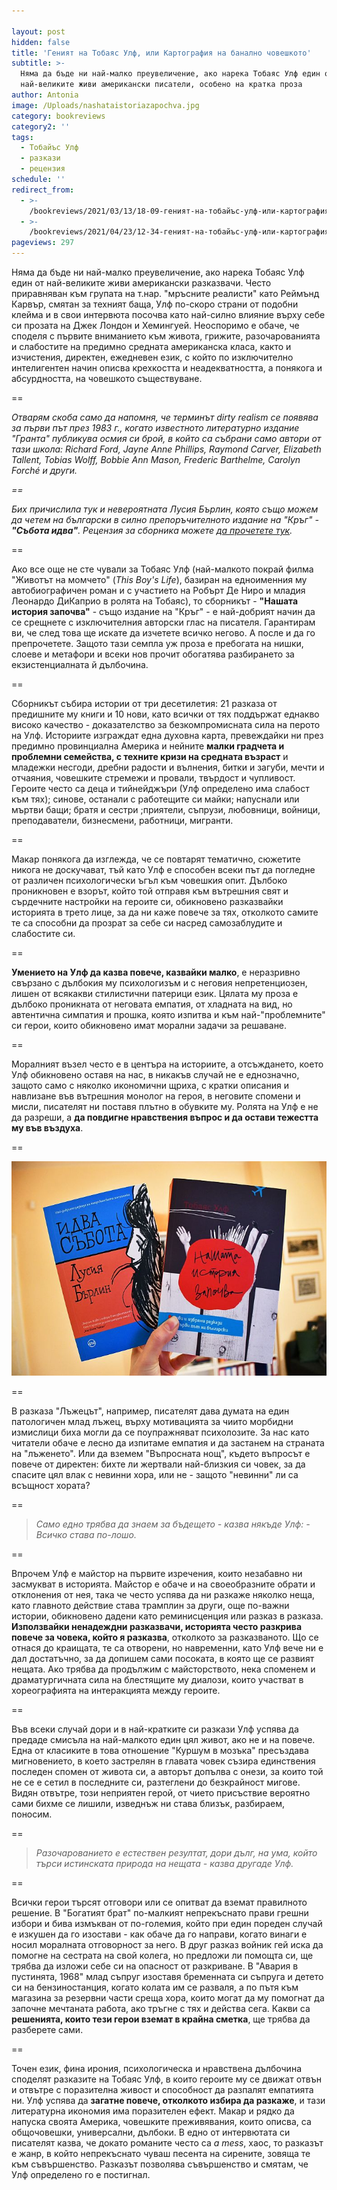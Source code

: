 ```yaml
---

layout: post
hidden: false
title: 'Геният на Тобаяс Улф, или Картография на банално човешкото'
subtitle: >-
  Няма да бъде ни най-малко преувеличение, ако нарека Тобаяс Улф един от
  най-великите живи американски писатели, особено на кратка проза
author: Antonia
image: /Uploads/nashataistoriazapochva.jpg
category: bookreviews
category2: ''
tags:
  - Тобайъс Улф
  - разкази
  - рецензия
schedule: ''
redirect_from:
  - >-
    /bookreviews/2021/03/13/18-09-геният-на-тобайъс-улф-или-картография-на-твърде-човешкото
  - >-
    /bookreviews/2021/04/23/12-34-геният-на-тобайъс-улф-или-картография-на-твърде-човешкото
pageviews: 297
---
```


Няма да бъде ни най-малко преувеличение, ако нарека Тобаяс Улф един от най-великите живи американски разказвачи. Често приравняван към групата на т.нар. "мръсните реалисти" като Реймънд Карвър, смятан за техният баща, Улф по-скоро страни от подобни клейма и в свои интервюта посочва като най-силно влияние върху себе си прозата на Джек Лондон и Хемингуей. Неоспоримо е обаче, че споделя с първите вниманието към живота, грижите, разочарованията и слабостите на предимно средната американска класа, както и изчистения, директен, ежедневен език, с който по изключително интелигентен начин описва крехкостта и неадекватността, а понякога и абсурдността, на човешкото съществуване. 

\==

*Отварям скоба само да напомня, че терминът dirty realism се появява за първи път през 1983 г., когато известното литературно издание "Гранта" публикува осмия си брой, в който са събрани само автори от тази школа: Richard Ford, Jayne Anne Phillips, Raymond Carver, Elizabeth Tallent, Tobias Wolff, Bobbie Ann Mason, Frederic Barthelme, Carolyn Forché и други.* 

*\==*

*Бих причислила тук и невероятната Лусия Бърлин, която също можем да четем на български в силно препоръчителното издание на "Кръг" - **"Събота идва"**. Рецензия за сборника можете [да прочетете тук](https://literaturnirazgovori.com/bookreviews/2021/03/08/09-04-%D0%B8%D0%B4%D0%B2%D0%B0-%D1%81%D1%8A%D0%B1%D0%BE%D1%82%D0%B0-%D1%80%D0%B0%D0%B7%D0%BA%D0%B0%D0%B7%D0%B8%D1%82%D0%B5-%D0%BD%D0%B0-%D0%BB%D1%83%D1%81%D0%B8%D1%8F-%D0%B1%D1%8A%D1%80%D0%BB%D0%B8%D0%BD-%D0%B8%D0%BB%D0%B8-%D0%B7%D0%B0-%D0%B1%D0%BE%D0%BB%D0%BA%D0%B0%D1%82%D0%B0-%D0%BA%D0%BE%D1%8F%D1%82%D0%BE-%D1%81%D0%B8-%D1%81%D1%82%D1%80%D1%83%D0%B2%D0%B0.html).* 

\==

Ако все още не сте чували за Тобаяс Улф (най-малкото покрай филма "Животът на момчето" (*This Boy's Life*), базиран на едноименния му автобиографичен роман и с участието на Робърт Де Ниро и младия Леонардо ДиКаприо в ролята на Тобаяс), то сборникът - **"Нашата история започва"** - също издание на "Кръг" - е най-добрият начин да се срещнете с изключителния авторски глас на писателя. Гарантирам ви, че след това ще искате да изчетете всичко негово. А после и да го препрочетете. Защото тази семпла уж проза е пребогата на нишки, слоеве и метафори и всеки нов прочит обогатява разбирането за екзистенциалната й дълбочина. 

\==

Сборникът събира истории от три десетилетия: 21 разказа от предишните му книги и 10 нови, като всички от тях поддържат еднакво високо качество - доказателство за безкомпромисната сила на перото на Улф. Историите изграждат една духовна карта, превеждайки ни през предимно провинциална Америка и нейните **малки градчета и проблемни семейства, с техните кризи на средната възраст** и младежки несгоди, дребни радости и вълнения, битки и загуби, мечти и отчаяния, човешките стремежи и провали, твърдост и чупливост. Героите често са деца и тийнейджъри (Улф определено има слабост към тях); синове, останали с работещите си майки; напуснали или мъртви бащи; братя и сестри ;приятели, съпрузи, любовници, войници, преподаватели, бизнесмени, работници, мигранти. 

\==

Макар понякога да изглежда, че се повтарят тематично, сюжетите никога не доскучават, тъй като Улф е способен всеки път да погледне от различен психологически ъгъл към човешкия опит. Дълбоко проникновен е взорът, който той отправя към вътрешния свят и сърдечните настройки на героите си, обикновено разказвайки историята в трето лице, за да ни каже повече за тях, отколкото самите те са способни да прозрат за себе си насред самозаблудите и слабостите си. 

\==

**Умението на Улф да казва повече, казвайки малко**, е неразривно свързано с дълбокия му психологизъм и с неговия непретенциозен, лишен от всякакви стилистични патерици език. Цялата му проза е дълбоко проникната от неговата емпатия, от хладната на вид, но автентична симпатия и прошка, която изпитва и към най-"проблемните" си герои, които обикновено имат морални задачи за решаване. 

\==

Моралният възел често е в центъра на историите, а отсъждането, което Улф обикновено оставя на нас, в никакъв случай не е еднозначно, защото само с няколко икономични щриха, с кратки описания и навлизане във вътрешния монолог на героя, в неговите спомени и мисли, писателят ни поставя плътно в обувките му. Ролята на Улф е не да разреши, а **да повдигне нравствения въпрос и да остави тежестта му във въздуха**. 

\==

![](/Uploads/luciaitobias.jpg)

\==

В разказа "Лъжецът", например, писателят дава думата на един патологичен млад лъжец, върху мотивацията за чиито морбидни измислици биха могли да се поупражняват психолозите. За нас като читатели обаче е лесно да изпитаме емпатия и да застанем на страната на "лъженето". Или да вземем "Въпросната нощ", където въпросът е повече от директен: бихте ли жертвали най-близкия си човек, за да спасите цял влак с невинни хора, или не - защото "невинни" ли са всъщност хората?

\==

> *Само едно трябва да знаем за бъдещето - казва някъде Улф: - Всичко става по-лошо.*

\==

Впрочем Улф е майстор на първите изречения, които незабавно ни засмукват в историята. Майстор е обаче и на своеобразните обрати и отклонения от нея, така че често успява да ни разкаже няколко неща, като главното действие става трамплин за други, още по-важни истории, обикновено дадени като реминисценция или разказ в разказа. **Използвайки ненадеждни разказвачи, историята често разкрива повече за човека, който я разказва**, отколкото за разказваното. Що се отнася до краищата, те са отворени, но навременни, като Улф вече ни е дал достатъчно, за да допишем сами посоката, в която ще се развият нещата. Ако трябва да продължим с майсторството, нека споменем и драматургичната сила на блестящите му диалози, които участват в хореографията на интеракцията между героите.

\==

Във всеки случай дори и в най-кратките си разкази Улф успява да предаде смисъла на най-малкото един цял живот, ако не и на повече. Една от класиките в това отношение "Куршум в мозъка" пресъздава мигновението, в което застрелян в главата човек съзира единствения последен спомен от живота си, а авторът допълва с онези, за които той не се е сетил в последните си, разтеглени до безкрайност мигове. Видян отвътре, този неприятен герой, от чието присъствие вероятно сами бихме се лишили, изведнъж ни става близък, разбираем, поносим.

\==

> *Разочарованието е естествен резултат, дори дълг, на ума, който търси истинската природа на нещата - казва другаде Улф.* 

\==

Всички герои търсят отговори или се опитват да вземат правилното решение. В "Богатият брат"
по-малкият непрекъснато прави грешни избори и бива измъкван от по-големия, който при един пореден случай е изкушен да го изостави - как обаче да го направи, когато винаги е носил моралната отговорност за него. В друг разказ войник гей иска да помогне на сестрата на свой колега, но предложи ли помощта си, ще трябва да изложи себе си на опасност от разкриване. В "Авария в пустинята, 1968" млад съпруг изоставя бременната си съпруга и детето си на бензиностанция, когато колата им се разваля, а по пътя към магазина за резервни части среща хора, които могат да му помогнат да започне мечтаната работа, ако тръгне с тях и действа сега. Какви са **решенията, които тези герои вземат в крайна сметка**, ще трябва да разберете сами.

\==

Точен език, фина ирония, психологическа и нравствена дълбочина споделят разказите на Тобаяс Улф, в които героите му се движат отвън и отвътре с поразителна живост и способност да разпалят емпатията ни. Улф успява да **загатне повече, отколкото избира да разкаже**, и тази литературна икономия има поразителен ефект. Макар и рядко да напуска своята Америка, човешките преживявания, които описва, са общочовешки, универсални, дълбоки. В едно от интервютата си писателят казва, че докато романите често са *a mess*, хаос, то разказът е жанр, в който непрекъснато чуваш песента на сирените, зовяща те към съвършенство. Разказът позволява съвършенство и смятам, че Улф определено го е постигнал.
